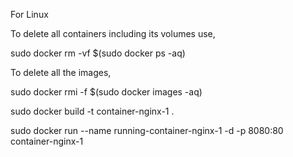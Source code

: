 For Linux

To delete all containers including its volumes use,

sudo docker rm -vf $(sudo docker ps -aq)

To delete all the images,

sudo docker rmi -f $(sudo docker images -aq)


sudo docker build -t container-nginx-1 .

sudo docker run --name running-container-nginx-1 -d -p 8080:80 container-nginx-1

